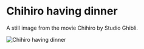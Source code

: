 # Chihiro having dinner

A still image from the movie Chihiro by Studio Ghibli.

![Chihiro having dinner](chihiro.jpg)
